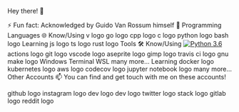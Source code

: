 Hey there! 👋

⚡ Fun fact: Acknowledged by Guido Van Rossum himself 🤯
Programming Languages 🌐
Know/Using
v logo	go logo	cpp logo	c logo	python logo	bash logo
Learning
js logo	ts logo	rust logo
Tools 🛠️
Know/Using
[![Python 3.6](https://img.shields.io/badge/python-3.6-blue.svg)](https://www.python.org/downloads/release/python-360/)
actions logo	git logo	vscode logo	aseprite logo	gimp logo	travis ci logo	gnu make logo	Windows Terminal	WSL	many more...
Learning
docker logo	kubernetes logo	aws logo	codecov logo	jupyter notebook logo	many more...
Other Accounts 📫
You can find and get touch with me on these accounts!

github logo	instagram logo	dev logo	dev logo	twitter logo	stack logo	gitlab logo	reddit logo
